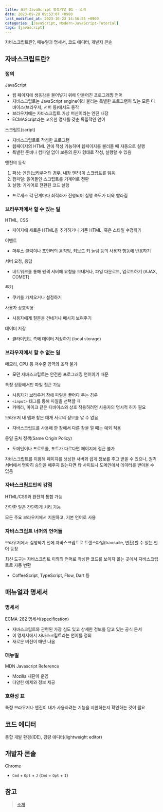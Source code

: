 ```yaml
---
title: 모던 JavaScript 튜토리얼 01 - 소개
date: 2023-09-28 09:53:07 +0900
last_modified_at: 2023-10-23 14:56:55 +0900
categories: [JavaScript, Modern-JavaScript-Tutorial]
tags: [javascript]
---
```


자바스크립트란?, 매뉴얼과 명세서, 코드 에디터, 개발자 콘솔

## 자바스크립트란?

### 정의

JavaScript

- 웹 페이지에 생동감을 불어넣기 위해 만들어진 프로그래밍 언어
- 자바스크립트는 JavaScript engine이라 불리는 특별한 프로그램이 있는 모든 디바이스(브라우저, 서버 등)에서도 동작
- 브라우저에는 자바스크립트 가상 머신이라는 엔진 내장
- ECMAScript라는 고유한 명세를 갖춘 독립적인 언어

스크립트(script)

- 자바스크립트로 작성한 프로그램
- 웹페이지의 HTML 안에 작성 가능하며 웹페이지를 불러올 때 자동으로 실행
- 특별한 준비나 컴파일 없이 보통의 문자 형태로 작성, 실행할 수 있음

엔진의 동작

1. 파싱: 엔진(브라우저의 경우, 내장 엔진)이 스크립트를 읽음
2. 컴파일: 읽어들인 스크립트를 기계어로 전환
3. 실행: 기계어로 전환된 코드 실행

- 프로세스 각 단계마다 최적화가 진행되어 실행 속도가 더욱 빨라짐

### 브라우저에서 할 수 있는 일

HTML, CSS

- 페이지에 새로운 HTML을 추가하거나 기존 HTML, 혹은 스타일 수정하기

이벤트

- 마우스 클릭이나 포인터의 움직임, 키보드 키 눌림 등의 사용자 행동에 반응하기

서버 요청, 응답

- 네트워크를 통해 원격 서버에 요청을 보내거나, 파일 다운로드, 업로드하기 (AJAX, COMET)

쿠키

- 쿠키를 가져오거나 설정하기

사용자 상호작용

- 사용자에게 질문을 건네거나 메시지 보여주기

데이터 저장

- 클라이언트 측에 데이터 저장하기 (local storage)

### 브라우저에서 할 수 없는 일

메모리, CPU 등 저수준 영역의 조작 불가

- 모던 자바스크립트는 안전한 프로그래밍 언어이기 때문

특정 상황에서만 파일 접근 가능

- 사용자가 브라우저 창에 파일을 끌어다 두는 경우
- `<input>` 태그를 통해 파일을 선택할 때
- 카메라, 마이크 같은 디바이스와 상호 작용하려면 사용자의 명시적 허가 필요

브라우저 내 탭과 창은 대개 서로의 정보를 알 수 없음

- 자바스크립트를 사용해 한 창에서 다른 창을 열 때는 예외 적용

동일 출처 정책(Same Origin Policy)

- 도메인이나 프로토콜, 포트가 다르다면 페이지에 접근 불가

자바스크립트를 이용해 페이지를 생성한 서버와 쉽게 정보를 주고 받을 수 있으나, 원격 서버에서 명확히 승인을 해주지 않는다면 타 사이트나 도메인에서 데이터를 받아올 수 없음

### 자바스크립트만의 강점

HTML/CSS와 완전히 통합 가능

간단한 일은 간단하게 처리 가능

모든 주요 브라우저에서 지원하고, 기본 언어로 사용

### 자바스크립트 너머의 언어들

브라우저에서 실행되기 전에 자바스크립트로 트랜스파일(transpile, 변환)할 수 있는 언어 등장

최신 도구는 자바스크립트 이외의 언어로 작성한 코드를 보이지 않는 곳에서 자바스크립트로 자동 변환

- CoffeeScript, TypeScript, Flow, Dart 등

## 매뉴얼과 명세서

### 명세서

ECMA-262 명세서(specification)

- 자바스크립트와 관련된 가장 심도 있고 상세한 정보를 담고 있는 공식 문서
- 이 명세서에서 자바스크립트라는 언어를 정의
- 새로운 버전이 매년 나옴

### 매뉴얼

MDN Javascript Reference

- Mozilla 재단이 운영
- 다양한 예제와 정보 제공

### 호환성 표

특정 브라우저나 엔진이 내가 사용하려는 기능을 지원하는지 확인하는 것이 필요

## 코드 에디터

통합 개발 환경(IDE), 경량 에디터(lightweight editor)

## 개발자 콘솔

Chrome

- `Cmd` + `Opt` + `J` (`Cmd` + `Opt` + `I`)

## 참고

> [소개](https://ko.javascript.info/getting-started)
